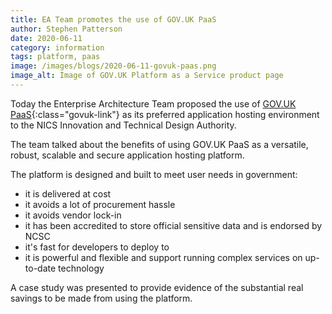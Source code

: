 ```yaml
---
title: EA Team promotes the use of GOV.UK PaaS
author: Stephen Patterson
date: 2020-06-11
category: information
tags: platform, paas
image: /images/blogs/2020-06-11-govuk-paas.png
image_alt: Image of GOV.UK Platform as a Service product page
---
```


Today the Enterprise Architecture Team proposed the use of [GOV.UK PaaS](https://www.cloud.service.gov.uk){:class="govuk-link"} as its preferred application hosting environment to the NICS Innovation and Technical Design Authority.

The team talked about the benefits of using GOV.UK PaaS as a versatile, robust, scalable and secure application hosting platform.

The platform is designed and built to meet user needs in government:

- it is delivered at cost
- it avoids a lot of procurement hassle
- it avoids vendor lock-in
- it has been accredited to store official sensitive data and is endorsed by NCSC
- it's fast for developers to deploy to
- it is powerful and flexible and support running complex services on up-to-date technology

A case study was presented to provide evidence of the substantial real savings to be made from using the platform.
